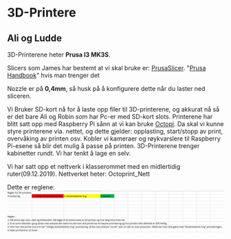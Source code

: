# 3D-Printere
## Ali og Ludde
3D-Printerene heter **Prusa I3 MK3S**.

Slicers som James har bestemt at vi skal bruke er: [PrusaSlicer](https://cdn.prusa3d.com/downloads/drivers/prusa3d_win_2_2_8.exe#_ga=2.168176611.334666038.1575547204-1800476386.1574322674). "[Prusa Handbook](https://cdn.prusa3d.com/downloads/manual/prusa3d_manual_mk3s_en_3_12.pdf#_ga=2.222300761.334666038.1575547204-1800476386.1574322674)" hvis man trenger det

Nozzle er på **0,4mm**, så husk på å konfigurere dette når du laster ned sliceren.

Vi Bruker SD-kort nå for å laste opp filer til 3D-printerene, og akkurat nå så er det bare Ali og Robin som har Pc-er med SD-kort slots.
Printerene har blitt satt opp med Raspberry Pi sånn at vi kan bruke [Octopi](https://octoprint.org/download/). Da skal vi kunne styre printerene via. nettet, og dette gjelder: opplasting, start/stopp av print, overvåking av printen osv. Kobler vi kameraer og røykvarslere til Raspberry Pi-esene så blir det mulig å passe på printen.
3D-Printerene trenger kabinetter rundt. Vi har tenkt å lage en selv. 

Vi har satt opp et nettverk i klasserommet med en midlertidig ruter(09.12.2019). Nettverket heter: Octoprint_Nett

Dette er reglene:
![Regler](bilder/image.png)





